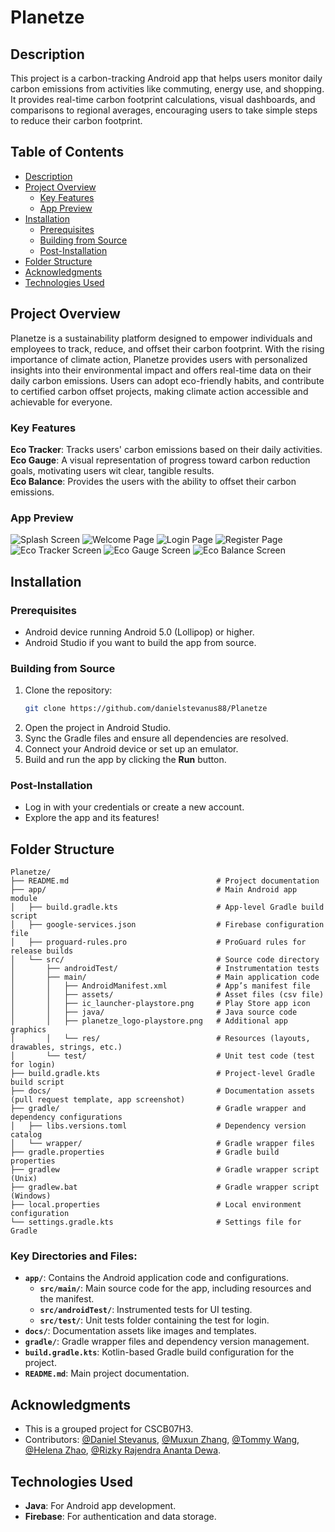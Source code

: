 # Planetze

<!-- Not sure whether to add badges -->

## Description
This project is a carbon-tracking Android app that helps users monitor daily carbon emissions from activities like commuting, energy use, and shopping. 
It provides real-time carbon footprint calculations, visual dashboards, and comparisons to regional averages, encouraging users to take simple steps to reduce their carbon footprint.

## Table of Contents
- [Description](#description)
- [Project Overview](#project-overview)
  - [Key Features](#key-features)
  - [App Preview](#app-preview)
- [Installation](#installation)
  - [Prerequisites](#prerequisites)
  - [Building from Source](#building-from-source)
  - [Post-Installation](#post-installation)
- [Folder Structure](#folder-structure)
- [Acknowledgments](#acknowledgments)
- [Technologies Used](#technologies-used)

## Project Overview

Planetze is a sustainability platform designed to empower individuals and employees to track, reduce, and offset their carbon footprint. 
With the rising importance of climate action, Planetze provides users with personalized insights into their environmental impact and offers real-time data on their daily carbon emissions. 
Users can adopt eco-friendly habits, and contribute to certified carbon offset projects, making climate action accessible and achievable for everyone.

### Key Features

**Eco Tracker**: Tracks users' carbon emissions based on their daily activities.  
**Eco Gauge**: A visual representation of progress toward carbon reduction goals, motivating users wit clear, tangible results.  
**Eco Balance**: Provides the users with the ability to offset their carbon emissions.

### App Preview
![Splash Screen](docs/splash_screen.png)
![Welcome Page](docs/login_option.png)
![Login Page](docs/login.png)
![Register Page](docs/register.png)
![Eco Tracker Screen]()
![Eco Gauge Screen]()
![Eco Balance Screen]()
<!-- TODO -->

## Installation

### Prerequisites
- Android device running Android 5.0 (Lollipop) or higher.
- Android Studio if you want to build the app from source.

### Building from Source
1. Clone the repository:
   ```bash
   git clone https://github.com/danielstevanus88/Planetze
2. Open the project in Android Studio.
3. Sync the Gradle files and ensure all dependencies are resolved.
4. Connect your Android device or set up an emulator.
5. Build and run the app by clicking the **Run** button.

### Post-Installation
- Log in with your credentials or create a new account.
- Explore the app and its features!

## Folder Structure
```
Planetze/
├── README.md                                 # Project documentation
├── app/                                      # Main Android app module
│   ├── build.gradle.kts                      # App-level Gradle build script
│   ├── google-services.json                  # Firebase configuration file
│   ├── proguard-rules.pro                    # ProGuard rules for release builds
│   └── src/                                  # Source code directory
│       ├── androidTest/                      # Instrumentation tests
│       ├── main/                             # Main application code
│       │   ├── AndroidManifest.xml           # App’s manifest file
│       │   ├── assets/                       # Asset files (csv file)
│       │   ├── ic_launcher-playstore.png     # Play Store app icon
│       │   ├── java/                         # Java source code
│       │   ├── planetze_logo-playstore.png   # Additional app graphics
│       │   └── res/                          # Resources (layouts, drawables, strings, etc.)
│       └── test/                             # Unit test code (test for login)
├── build.gradle.kts                          # Project-level Gradle build script
├── docs/                                     # Documentation assets (pull request template, app screenshot)
├── gradle/                                   # Gradle wrapper and dependency configurations
│   ├── libs.versions.toml                    # Dependency version catalog
│   └── wrapper/                              # Gradle wrapper files
├── gradle.properties                         # Gradle build properties
├── gradlew                                   # Gradle wrapper script (Unix)
├── gradlew.bat                               # Gradle wrapper script (Windows)
├── local.properties                          # Local environment configuration
└── settings.gradle.kts                       # Settings file for Gradle
```

### Key Directories and Files:
- **`app/`**: Contains the Android application code and configurations.
  - **`src/main/`**: Main source code for the app, including resources and the manifest.
  - **`src/androidTest/`**: Instrumented tests for UI testing.
  - **`src/test/`**: Unit tests folder containing the test for login.
- **`docs/`**: Documentation assets like images and templates.
- **`gradle/`**: Gradle wrapper files and dependency version management.
- **`build.gradle.kts`**: Kotlin-based Gradle build configuration for the project.
- **`README.md`**: Main project documentation.

<!-- Not sure whether to add license -->

## Acknowledgments
- This is a grouped project for CSCB07H3.
- Contributors: [@Daniel Stevanus](https://github.com/danielstevanus88), [@Muxun Zhang](https://github.com/muxunzzz), [@Tommy Wang](https://github.com/Grimshock1015), [@Helena Zhao](https://github.com/HelenaZhao05), [@Rizky Rajendra Ananta Dewa](https://github.com/RRDewa).

## Technologies Used
- **Java**: For Android app development.
- **Firebase**: For authentication and data storage.
